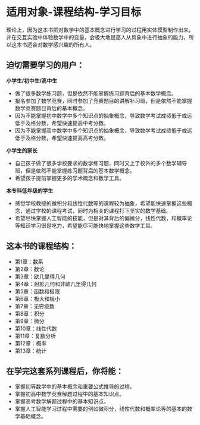 # 适用对象-课程结构-学习目标

理论上，因为这本书把对数学中的基本概念进行学习的过程用实体模型制作出来，并在交互实验中体验数学中的变量，会极大地提高人从具象中进行抽象的能力，所以这本书适合对数学感兴趣的所有人。

## 迫切需要学习的用户：

**小学生/初中生/高中生**

- 做了很多数学练习题，但是依然不能掌握练习题背后的基本数学概念。
- 报名参加了数学竞赛，同时参加了竞赛题目的讲解补习班，但是依然不能掌握数学竞赛题目背后的基本概念。
- 因为不能掌握初中数学中多个知识点的抽象概念，导致数学考试成绩低于或远低于及格分数，希望快速提高中考分数。
- 因为不能掌握高中数学中多个知识点的抽象概念，导致数学考试成绩低于或远低于及格分数，希望快速提高高考分数。

**小学生的家长**

- 自己孩子做了很多学校要求的数学练习题，同时又上了校外的多个数学辅导班，但是依然不能掌握练习题背后的基本数学概念。
- 希望孩子提前掌握更多的学术概念和数学工具。

**本专科低年级的学生**

- 感觉学校教授的微积分和线性代数等的课程较为抽象，希望能快速掌握这些概念，通过学校的课程考试，同时为相关的课程打下坚实的数学基础。
- 希望尽快掌握人工智能的技能，但是对其背后的偏微分，线性代数，和概率论等知识学习很是吃力，希望能尽可能快地掌握这些数学工具。

## 这本书的课程结构：

- 第1章：数系
- 第2章：数论
- 第3章：欧几里得几何
- 第4章：射影几何和非欧几里得几何
- 第5章：函数和极限
- 第6章：极大和极小
- 第7章：无穷级数
- 第8章：积分
- 第9章：微分
- 第10章：线性代数
- 第11章：复数分析
- 第12章：概率
- 第13章：统计

## 在学完这套系列课程后，你将能：

- 掌握初等数学中的基本概念和重要公式推导的过程。
- 掌握初高中数学竞赛解题过程中的基本知识点。
- 掌握高考数学解题过程中的基本知识点。
- 掌握人工智能学习过程中需要的例如微积分，线性代数和概率论等的基本的数学基础概念。
